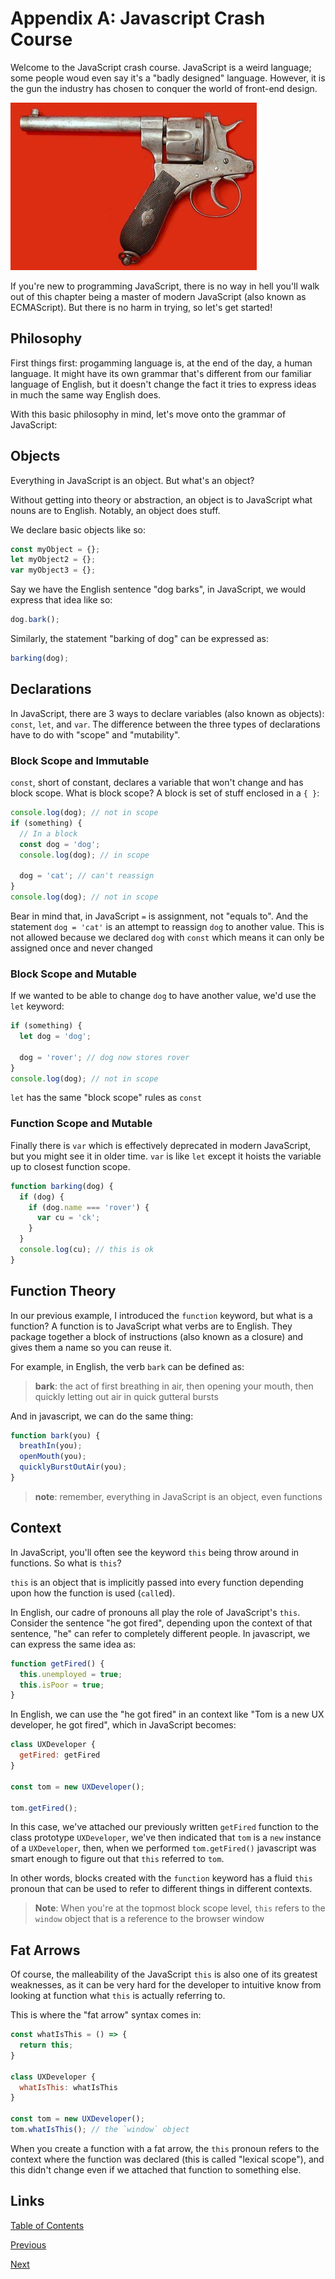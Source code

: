 # Appendix A: Javascript Crash Course

Welcome to the JavaScript crash course. JavaScript is a weird language; some people woud even say it's a "badly designed" language. However, it is the gun the industry has chosen to conquer the world of front-end design.

![javascript is a badly designed gun](/images/appendix-a/javascript-is-a-gun.png)

If you're new to programming JavaScript, there is no way in hell you'll walk out of this chapter being a master of modern JavaScript (also known as ECMAScript). But there is no harm in trying, so let's get started!

## Philosophy

First things first: progamming language is, at the end of the day, a human language. It might have its own grammar that's different from our familiar language of English, but it doesn't change the fact it tries to express ideas in much the same way English does.

With this basic philosophy in mind, let's move onto the grammar of JavaScript:

## Objects

Everything in JavaScript is an object. But what's an object?

Without getting into theory or abstraction, an object is to JavaScript what nouns are to English. Notably, an object does stuff.

We declare basic objects like so:

```javascript
const myObject = {};
let myObject2 = {};
var myObject3 = {};
```

Say we have the English sentence "dog barks", in JavaScript, we would express that idea like so:

```javascript
dog.bark();
```

Similarly, the statement "barking of dog" can be expressed as:

```javascript
barking(dog);
```

## Declarations

In JavaScript, there are 3 ways to declare variables (also known as objects): `const`, `let`, and `var`. The difference between the three types of declarations have to do with "scope" and "mutability".

### Block Scope and Immutable
`const`, short of constant, declares a variable that won't change and has block scope. What is block scope? A block is set of stuff enclosed in a `{ }`:

```javascript
console.log(dog); // not in scope
if (something) {
  // In a block
  const dog = 'dog';
  console.log(dog); // in scope

  dog = 'cat'; // can't reassign
}
console.log(dog); // not in scope
```

Bear in mind that, in JavaScript `=` is assignment, not "equals to". And the statement `dog = 'cat'` is an attempt to reassign `dog` to another value. This is not allowed because we declared `dog` with `const` which means it can only be assigned once and never changed

### Block Scope and Mutable
If we wanted to be able to change `dog` to have another value, we'd use the `let` keyword:

```javascript
if (something) {
  let dog = 'dog';

  dog = 'rover'; // dog now stores rover
}
console.log(dog); // not in scope
```
`let` has the same "block scope" rules as `const`

### Function Scope and Mutable
Finally there is `var` which is effectively deprecated in modern JavaScript, but you might see it in older time. `var` is like `let` except it hoists the variable up to closest function scope.

```javascript
function barking(dog) {
  if (dog) {
    if (dog.name === 'rover') {
      var cu = 'ck';
    }
  }
  console.log(cu); // this is ok
}
```

## Function Theory
In our previous example, I introduced the `function` keyword, but what is a function? A function is to JavaScript what verbs are to English. They package together a block of instructions (also known as a closure) and gives them a name so you can reuse it.

For example, in English, the verb `bark` can be defined as:

>**bark**: the act of first breathing in air, then opening your mouth, then quickly letting out air in quick gutteral bursts

And in javascript, we can do the same thing:

```javascript
function bark(you) {
  breathIn(you);
  openMouth(you);
  quicklyBurstOutAir(you);
}
```

>**note**: remember, everything in JavaScript is an object, even functions

## Context
In JavaScript, you'll often see the keyword `this` being throw around in functions. So what is `this`?

`this` is an object that is implicitly passed into every function depending upon how the function is used (`call`ed).

In English, our cadre of pronouns all play the role of JavaScript's `this`. Consider the sentence "he got fired", depending upon the context of that sentence, "he" can refer to completely different people. In javascript, we can express the same idea as:

```javascript
function getFired() {
  this.unemployed = true;
  this.isPoor = true;
}
```

In English, we can use the "he got fired" in an context like "Tom is a new UX developer, he got fired", which in JavaScript becomes:

```javascript
class UXDeveloper {
  getFired: getFired
}

const tom = new UXDeveloper();

tom.getFired();
```

In this case, we've attached our previously written `getFired` function to the class prototype `UXDeveloper`, we've then indicated that `tom` is a `new` instance of a `UXDeveloper`, then, when we performed `tom.getFired()` javascript was smart enough to figure out that `this` referred to `tom`.

In other words, blocks created with the `function` keyword has a fluid `this` pronoun that can be used to refer to different things in different contexts.

>**Note**: When you're at the topmost block scope level, `this` refers to the `window` object that is a reference to the browser window

## Fat Arrows

Of course, the malleability of the JavaScript `this` is also one of its greatest weaknesses, as it can be very hard for the developer to intuitive know from looking at function what `this` is actually referring to.

This is where the "fat arrow" syntax comes in:

```javascript
const whatIsThis = () => {
  return this;
}

class UXDeveloper {
  whatIsThis: whatIsThis
}

const tom = new UXDeveloper();
tom.whatIsThis(); // the `window` object
```

When you create a function with a fat arrow, the `this` pronoun refers to the context where the function was declared (this is called "lexical scope"), and this didn't change even if we attached that function to something else.

## Links
[Table of Contents](/)

[Previous](./conclusion)

[Next](./appendix-b)
